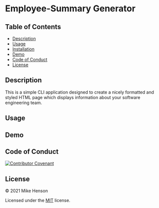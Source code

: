 # Employee-Summary Generator

## Table of Contents

* [Description](https://github.com/MikeH138/Employee-Summary#description)
* [Usage](https://github.com/MikeH138/Employee-Summary#usage)
* [Installation](https://github.com/MikeH138/Employee-Summary#installation)
* [Demo](https://github.com/MikeH138/Employee-Summary#demo)
* [Code of Conduct](https://github.com/MikeH138/Employee-Summary#code-of-conduct)
* [License](https://github.com/MikeH138/Employee-Summary#license)

## Description

This is a simple CLI application designed to create a nicely formatted and styled HTML page which displays information about your software engineering team.

## Usage


## Demo



## Code of Conduct

[![Contributor Covenant](https://img.shields.io/badge/Contributor%20Covenant-v2.0%20adopted-ff69b4.svg)](code_of_conduct.md)  

## License

&copy; 2021 Mike Henson  

Licensed under the [MIT](LICENSE.txt) license.
